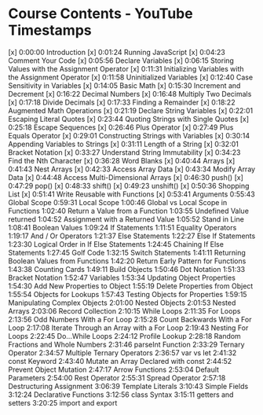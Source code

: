 # Course Contents - YouTube Timestamps

[x] 0:00:00 Introduction
[x] 0:01:24 Running JavaScript
[x] 0:04:23 Comment Your Code
[x] 0:05:56 Declare Variables
[x] 0:06:15 Storing Values with the Assignment Operator
[x] 0:11:31 Initializing Variables with the Assignment Operator
[x] 0:11:58 Uninitialized Variables
[x] 0:12:40 Case Sensitivity in Variables
[x] 0:14:05 Basic Math
[x] 0:15:30 Increment and Decrement
[x] 0:16:22 Decimal Numbers
[x] 0:16:48 Multiply Two Decimals
[x] 0:17:18 Divide Decimals
[x] 0:17:33 Finding a Remainder
[x] 0:18:22 Augmented Math Operations
[x] 0:21:19 Declare String Variables
[x] 0:22:01 Escaping Literal Quotes
[x] 0:23:44 Quoting Strings with Single Quotes
[x] 0:25:18 Escape Sequences
[x] 0:26:46 Plus Operator
[x] 0:27:49 Plus Equals Operator
[x] 0:29:01 Constructing Strings with Variables
[x] 0:30:14 Appending Variables to Strings
[x] 0:31:11 Length of a String
[x] 0:32:01 Bracket Notation
[x] 0:33:27 Understand String Immutability
[x] 0:34:23 Find the Nth Character
[x] 0:36:28 Word Blanks
[x] 0:40:44 Arrays
[x] 0:41:43 Nest Arrays
[x] 0:42:33 Access Array Data
[x] 0:43:34 Modify Array Data
[x] 0:44:48 Access Multi-Dimensional Arrays
[x] 0:46:30 push()
[x] 0:47:29 pop()
[x] 0:48:33 shift()
[x] 0:49:23 unshift()
[x] 0:50:36 Shopping List
[x] 0:51:41 Write Reusable with Functions
[x] 0:53:41 Arguments
0:55:43 Global Scope
0:59:31 Local Scope
1:00:46 Global vs Local Scope in Functions
1:02:40 Return a Value from a Function
1:03:55 Undefined Value returned
1:04:52 Assignment with a Returned Value
1:05:52 Stand in Line
1:08:41 Boolean Values
1:09:24 If Statements
1:11:51 Equality Operators
1:19:17 And / Or Operators
1:21:37 Else Statements
1:22:27 Else If Statements
1:23:30 Logical Order in If Else Statements
1:24:45 Chaining If Else Statements
1:27:45 Golf Code
1:32:15 Switch Statements
1:41:11 Returning Boolean Values from Functions
1:42:20 Return Early Pattern for Functions
1:43:38 Counting Cards
1:49:11 Build Objects
1:50:46 Dot Notation
1:51:33 Bracket Notation
1:52:47 Variables
1:53:34 Updating Object Properties
1:54:30 Add New Properties to Object
1:55:19 Delete Properties from Object
1:55:54 Objects for Lookups
1:57:43 Testing Objects for Properties
1:59:15 Manipulating Complex Objects
2:01:00 Nested Objects
2:01:53 Nested Arrays
2:03:06 Record Collection
2:10:15 While Loops
2:11:35 For Loops
2:13:56 Odd Numbers With a For Loop
2:15:28 Count Backwards With a For Loop
2:17:08 Iterate Through an Array with a For Loop
2:19:43 Nesting For Loops
2:22:45 Do...While Loops
2:24:12 Profile Lookup
2:28:18 Random Fractions and Whole Numbers
2:31:46 parseInt Function
2:33:29 Ternary Operator
2:34:57 Multiple Ternary Operators
2:36:57 var vs let
2:41:32 const Keyword
2:43:40 Mutate an Array Declared with const
2:44:52 Prevent Object Mutation
2:47:17 Arrow Functions
2:53:04 Default Parameters
2:54:00 Rest Operator
2:55:31 Spread Operator
2:57:18 Destructuring Assignment
3:06:39 Template Literals
3:10:43 Simple Fields
3:12:24 Declarative Functions
3:12:56 class Syntax
3:15:11 getters and setters
3:20:25 import and export
